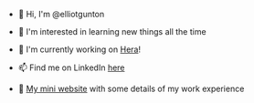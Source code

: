- 👋 Hi, I'm @elliotgunton

- 👀 I'm interested in learning new things all the time
- 🌱 I'm currently working on [Hera](https://github.com/argoproj-labs/hera-workflows)!
- 📫 Find me on LinkedIn [here](https://www.linkedin.com/in/elliot-gunton-9837b2129/)
- 📜 [My mini website](https://elliotgunton.github.io) with some details of my work experience

<!---
elliotgunton/elliotgunton is a ✨ special ✨ repository because its `README.md` (this file) appears on your GitHub profile.
You can click the Preview link to take a look at your changes.
--->
